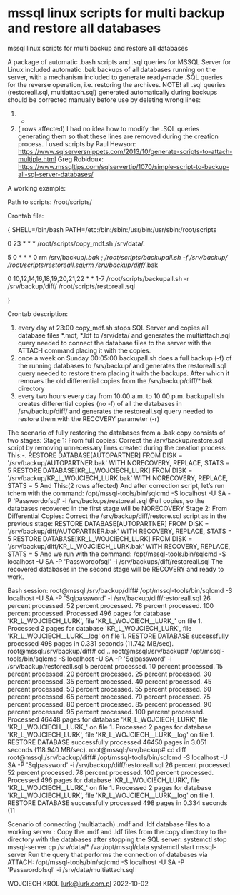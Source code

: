 # mssql linux scripts for  multi backup and restore all databases
 mssql linux scripts for  multi backup and restore all databases

A package of automatic .bash scripts and .sql queries for MSSQL Server for Linux included automatic .bak backups of all databases running on the server, with a mechanism included to generate ready-made .SQL queries for the reverse operation, i.e. restoring the archives.
NOTE! all .sql queries (restoreall.sql, multiattach.sql) generated automatically during backups should be corrected manually before use by deleting wrong lines:

1. -
2. ( rows affected)
I had no idea how to modify the .SQL queries generating them so that these lines are removed during the creation process.
I used scripts by Paul Hewson:
https://www.sqlserversnippets.com/2013/10/generate-scripts-to-attach-multiple.html
Greg Robidoux:
https://www.mssqltips.com/sqlservertip/1070/simple-script-to-backup-all-sql-server-databases/

A working example:

Path to scripts: /root/scripts/

Crontab file:

{
SHELL=/bin/bash
PATH=/etc:/bin:/sbin:/usr/bin:/usr/sbin:/root/scripts

0 23 * * * /root/scripts/copy_mdf.sh /srv/data/. 

5 0 * * * 0 rm /srv/backup/*.bak ; /root/scripts/backupall.sh -f /srv/backup/ /root/scripts/restoreall.sql;rm /srv/backup/diff/*.bak  

0 10,12,14,16,18,19,20,21,22 * * 1-7 /root/scripts/backupall.sh -r /srv/backup/diff/ /root/scripts/restoreall.sql 

}


Crontab description:
1. every day at 23:00 copy_mdf.sh stops SQL Server and copies all database files *.mdf, *.ldf to /srv/data/ and generates the multiattach.sql query needed to connect the database files to the server with the ATTACH command placing it with the copies.
2. once a week on Sunday 00:05:00 backupall.sh does a full backup (-f) of the running databases to /srv/backup/ and generates the restoreall.sql query needed to restore them placing it with the backups. After which it removes the old differential copies from the /srv/backup/diff/*.bak directory
3. every two hours every day from 10:00 a.m. to 10:00 p.m. backupall.sh creates differential copies (no -f) of all the databases in /srv/backup/diff/ and generates the restoreall.sql query needed to restore them with the RECOVERY parameter (-r) 


The scenario of fully restoring the databases from a .bak copy consists of two stages: 
Stage 1: From full copies:
Correct the /srv/backup/restore.sql script by removing unnecessary lines created during the creation process:
This:-.
RESTORE DATABASE[AUTOPARTNER] FROM DISK = '/srv/backup/AUTOPARTNER.bak' WITH NORECOVERY,
REPLACE, STATS = 5
RESTORE DATABASE[KR_L_WOJCIECH_LURK] FROM DISK = '/srv/backup/KR_L_WOJCIECH_LURK.bak' WITH NORECOVERY,
REPLACE, STATS = 5
And This:(2 rows affected)
And after correction script, let’s run tchem with the command:
/opt/mssql-tools/bin/sqlcmd -S localhost -U SA -P 'Passwordofsql' -i /srv/backups/restoreall.sql
(Full copies, so the databases recovered in the first stage will be NORECOVERY
Stage 2: From Differential Copies:
Correct the /srv/backup/diff/restore.sql script as in the previous stage:
RESTORE DATABASE[AUTOPARTNER] FROM DISK = '/srv/backup/diff/AUTOPARTNER.bak' WITH RECOVERY,
REPLACE, STATS = 5
RESTORE DATABASE[KR_L_WOJCIECH_LURK] FROM DISK = '/srv/backup/diff/KR_L_WOJCIECH_LURK.bak' WITH RECOVERY,
REPLACE, STATS = 5
And we run with the command:
/opt/mssql-tools/bin/sqlcmd -S localhost -U SA -P 'Passwordofsql' -i /srv/backups/diff/restoreall.sql
The recovered databases in the second stage will be RECOVERY and ready to work.


Bash session:
root@mssql:/srv/backup/diff# /opt/mssql-tools/bin/sqlcmd -S localhost -U SA -P 'Sqlpassword' -i /srv/backup/diff/restoreall.sql
26 percent processed.
52 percent processed.
78 percent processed.
100 percent processed.
Processed 496 pages for database 'KR_L_WOJCIECH_LURK', file 'KR_L_WOJCIECH__LURK_' on file 1.
Processed 2 pages for database 'KR_L_WOJCIECH_LURK', file 'KR_L_WOJCIECH__LURK__log' on file 1.
RESTORE DATABASE successfully processed 498 pages in 0.331 seconds (11.742 MB/sec).
root@mssql:/srv/backup/diff# cd ..
root@mssql:/srv/backup# /opt/mssql-tools/bin/sqlcmd -S localhost -U SA -P 'Sqlpassword' -i /srv/backup/restoreall.sql
5 percent processed.
10 percent processed.
15 percent processed.
20 percent processed.
25 percent processed.
30 percent processed.
35 percent processed.
40 percent processed.
45 percent processed.
50 percent processed.
55 percent processed.
60 percent processed.
65 percent processed.
70 percent processed.
75 percent processed.
80 percent processed.
85 percent processed.
90 percent processed.
95 percent processed.
100 percent processed.
Processed 46448 pages for database 'KR_L_WOJCIECH_LURK', file 'KR_L_WOJCIECH__LURK_' on file 1.
Processed 2 pages for database 'KR_L_WOJCIECH_LURK', file 'KR_L_WOJCIECH__LURK__log' on file 1.
RESTORE DATABASE successfully processed 46450 pages in 3.051 seconds (118.940 MB/sec).
root@mssql:/srv/backup# cd diff
root@mssql:/srv/backup/diff# /opt/mssql-tools/bin/sqlcmd -S localhost -U SA -P 'Sqlpassword' -i /srv/backup/diff/restoreall.sql
26 percent processed.
52 percent processed.
78 percent processed.
100 percent processed.
Processed 496 pages for database 'KR_L_WOJCIECH_LURK', file 'KR_L_WOJCIECH__LURK_' on file 1.
Processed 2 pages for database 'KR_L_WOJCIECH_LURK', file 'KR_L_WOJCIECH__LURK__log' on file 1.
RESTORE DATABASE successfully processed 498 pages in 0.334 seconds (11

Scenario of connecting (multiattach) .mdf and .ldf database files to a working server : 
Copy the .mdf and .ldf files from the copy directory to the directory with the databases after stopping the SQL server:
systemctl stop mssql-server 
 cp /srv/data/* /var/opt/mssql/data
systemctl start mssql-server
Run the query that performs the connection of databases via ATTACH: 
/opt/mssql-tools/bin/sqlcmd -S localhost -U SA -P 'Passwordofsql' -i /srv/data/multiattach.sql

WOJCIECH KRÓL
lurk@lurk.com.pl
2022-10-02

